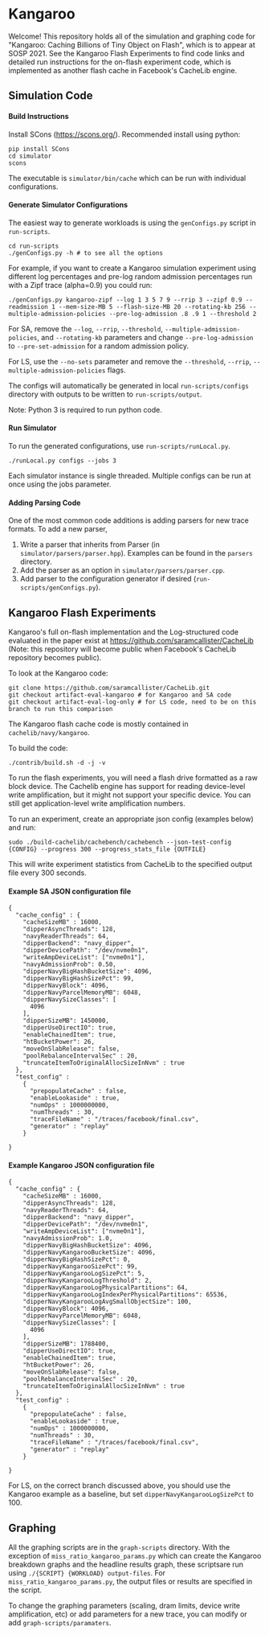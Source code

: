 # Kangaroo

Welcome! This repository holds all of the simulation and graphing code for "Kangaroo: Caching Billions of Tiny Object on Flash", which is to appear at SOSP 2021. See the Kangaroo Flash Experiments to find code links and detailed run instructions for the on-flash experiment code, which is implemented as another flash cache in Facebook's CacheLib engine.

## Simulation Code 

#### Build Instructions

Install SCons (https://scons.org/). Recommended install using python:

```
pip install SCons
cd simulator
scons
```

The executable is `simulator/bin/cache` which can be run with individual configurations.

#### Generate Simulator Configurations

The easiest way to generate workloads is using the `genConfigs.py` script in `run-scripts`.

```
cd run-scripts
./genConfigs.py -h # to see all the options
```

For example, if you want to create a Kangaroo simulation experiment using different log percentages
and pre-log random admission percentages run with a Zipf trace (alpha=0.9) you could run:

```
./genConfigs.py kangaroo-zipf --log 1 3 5 7 9 --rrip 3 --zipf 0.9 --readmission 1 --mem-size-MB 5 --flash-size-MB 20 --rotating-kb 256 --multiple-admission-policies --pre-log-admission .8 .9 1 --threshold 2
```

For SA, remove the `--log`, `--rrip`, `--threshold`, `--multiple-admission-policies`, and `--rotating-kb` parameters and change `--pre-log-admission` to `--pre-set-admission` for a random admission policy.

For LS, use the `--no-sets` parameter and remove the `--threshold`, `--rrip`, `--multiple-admission-policies` flags.

The configs will automatically be generated in local `run-scripts/configs` directory with outputs to be written to `run-scripts/output`.

Note: Python 3 is required to run python code.

#### Run Simulator

To run the generated configurations, use `run-scripts/runLocal.py`.

```
./runLocal.py configs --jobs 3
```

Each simulator instance is single threaded. Multiple configs can be run at once using the jobs parameter.

#### Adding Parsing Code

One of the most common code additions is adding parsers for new trace formats. To add a new parser,
1) Write a parser that inherits from Parser (in `simulator/parsers/parser.hpp`). Examples can be found in the `parsers` directory.
2) Add the parser as an option in `simulator/parsers/parser.cpp`.
3) Add parser to the configuration generator if desired (`run-scripts/genConfigs.py`).

## Kangaroo Flash Experiments

Kangaroo's full on-flash implementation and the Log-structured code evaluated in the paper exist at https://github.com/saramcallister/CacheLib (Note: this repository will become public when Facebook's CacheLib repository becomes public).

To look at the Kangaroo code:
```
git clone https://github.com/saramcallister/CacheLib.git
git checkout artifact-eval-kangaroo # for Kangaroo and SA code
git checkout artifact-eval-log-only # for LS code, need to be on this branch to run this comparison 
```
The Kangaroo flash cache code is mostly contained in `cachelib/navy/kangaroo`.

To build the code:

```
./contrib/build.sh -d -j -v
```

To run the flash experiments, you will need a flash drive formatted as a raw block device. The Cachelib engine has support for reading device-level write amplification, but it might not support your specific device. You can still get application-level write amplification numbers.

To run an experiment, create an appropriate json config (examples below) and run:
```
sudo ./build-cachelib/cachebench/cachebench --json-test-config {CONFIG} --progress 300 --progress_stats_file {OUTFILE}
```
This will write experiment statistics from CacheLib to the specified output file every 300 seconds. 

#### Example SA JSON configuration file

```
{
  "cache_config" : {
    "cacheSizeMB" : 16000,
    "dipperAsyncThreads": 128,
    "navyReaderThreads": 64,
    "dipperBackend": "navy_dipper",
    "dipperDevicePath": "/dev/nvme0n1",
    "writeAmpDeviceList": ["nvme0n1"],
    "navyAdmissionProb": 0.50,
    "dipperNavyBigHashBucketSize": 4096,
    "dipperNavyBigHashSizePct": 99,
    "dipperNavyBlock": 4096,
    "dipperNavyParcelMemoryMB": 6048,
    "dipperNavySizeClasses": [
      4096
    ],
    "dipperSizeMB": 1450000,
    "dipperUseDirectIO": true,
    "enableChainedItem": true,
    "htBucketPower": 26,
    "moveOnSlabRelease": false,
    "poolRebalanceIntervalSec" : 20,
    "truncateItemToOriginalAllocSizeInNvm" : true
  },
  "test_config" :
    {
      "prepopulateCache" : false,
      "enableLookaside" : true,
      "numOps" : 1000000000,
      "numThreads" : 30,
      "traceFileName" : "/traces/facebook/final.csv",
      "generator" : "replay"
    }

}
```

#### Example Kangaroo JSON configuration file

```
{
  "cache_config" : {
    "cacheSizeMB" : 16000,
    "dipperAsyncThreads": 128,
    "navyReaderThreads": 64,
    "dipperBackend": "navy_dipper",
    "dipperDevicePath": "/dev/nvme0n1",
    "writeAmpDeviceList": ["nvme0n1"],
    "navyAdmissionProb": 1.0,
    "dipperNavyBigHashBucketSize": 4096,
    "dipperNavyKangarooBucketSize": 4096,
    "dipperNavyBigHashSizePct": 0,
    "dipperNavyKangarooSizePct": 99,
    "dipperNavyKangarooLogSizePct": 5,
    "dipperNavyKangarooLogThreshold": 2,
    "dipperNavyKangarooLogPhysicalPartitions": 64,
    "dipperNavyKangarooLogIndexPerPhysicalPartitions": 65536,
    "dipperNavyKangarooLogAvgSmallObjectSize": 100,
    "dipperNavyBlock": 4096,
    "dipperNavyParcelMemoryMB": 6048,
    "dipperNavySizeClasses": [
      4096
    ],
    "dipperSizeMB": 1788400,
    "dipperUseDirectIO": true,
    "enableChainedItem": true,
    "htBucketPower": 26,
    "moveOnSlabRelease": false,
    "poolRebalanceIntervalSec" : 20,
    "truncateItemToOriginalAllocSizeInNvm" : true
  },
  "test_config" :
    {
      "prepopulateCache" : false,
      "enableLookaside" : true,
      "numOps" : 1000000000,
      "numThreads" : 30,
      "traceFileName" : "/traces/facebook/final.csv",
      "generator" : "replay"
    }

}
```

For LS, on the correct branch discussed above, you should use the Kangaroo example as a baseline, but set `dipperNavyKangarooLogSizePct` to 100.

## Graphing

All the graphing scripts are in the `graph-scripts` directory. With the exception of `miss_ratio_kangaroo_params.py` which can create the Kangaroo breakdown graphs and the headline results graph, these scriptsare run using `./{SCRIPT} {WORKLOAD} output-files`. For `miss_ratio_kangaroo_params.py`, the output files or results are specified in the script.

To change the graphing parameters (scaling, dram limits, device write amplification, etc) or add parameters for a new trace, 
you can modify or add `graph-scripts/paramaters`.
